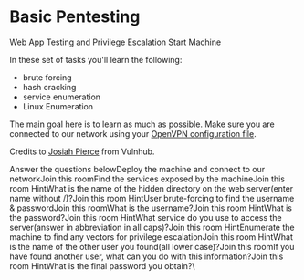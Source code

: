 # Basic Pentesting

Web App Testing and Privilege Escalation Start Machine

In these set of tasks you'll learn the following:

* brute forcing&#x20;
* hash cracking&#x20;
* service enumeration
* Linux Enumeration

The main goal here is to learn as much as possible. Make sure you are connected to our network using your [OpenVPN configuration file](https://tryhackme.com/access).

Credits to [Josiah Pierce](https://www.vulnhub.com/author/josiah-pierce,569/) from Vulnhub.

Answer the questions belowDeploy the machine and connect to our networkJoin this roomFind the services exposed by the machineJoin this room HintWhat is the name of the hidden directory on the web server(enter name without /)?Join this room HintUser brute-forcing to find the username & passwordJoin this roomWhat is the username?Join this room HintWhat is the password?Join this room HintWhat service do you use to access the server(answer in abbreviation in all caps)?Join this room HintEnumerate the machine to find any vectors for privilege escalationJoin this room HintWhat is the name of the other user you found(all lower case)?Join this roomIf you have found another user, what can you do with this information?Join this room HintWhat is the final password you obtain?\
